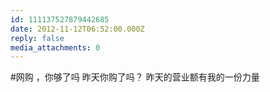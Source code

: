```yaml
---
id: 111137527879442685
date: 2012-11-12T06:52:00.000Z
reply: false
media_attachments: 0
---
```


#网购 ，你够了吗 昨天你购了吗？ 昨天的营业额有我的一份力量 ​​​​


